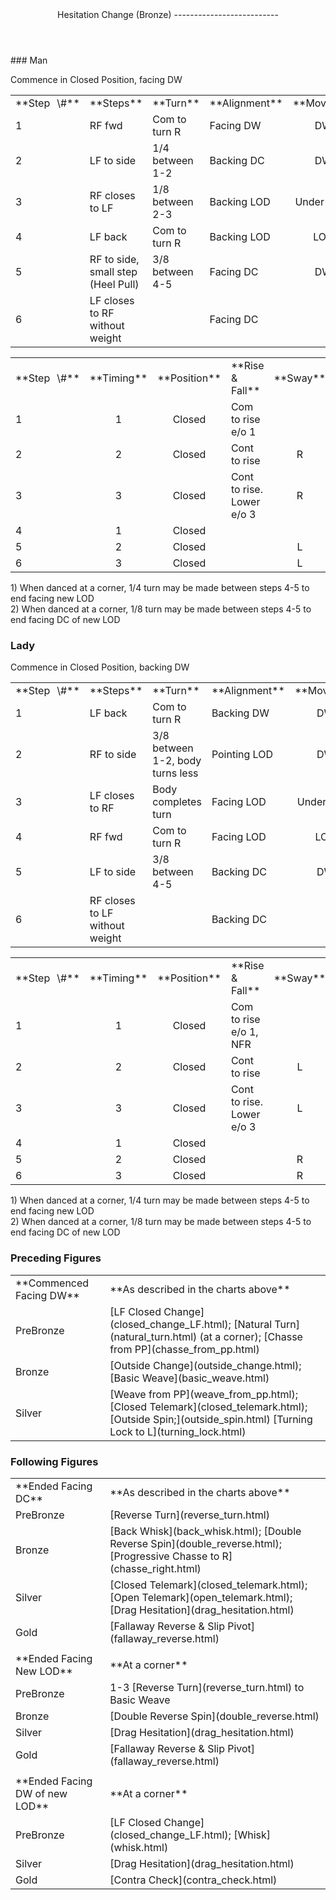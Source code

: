 <header>Hesitation Change (Bronze)
--------------------------

 </header>### Man

Commence in Closed Position, facing DW

 <table class="style1"> <tbody><tr> <td style="width:10%">**Step<span style="color:white">\_</span>\#**</td> <td style="width:38%">**Steps**</td> <td style="width:20%">**Turn**</td> <td style="width:16%">**Alignment**</td> <td style="width:16%;text-align:center">**Moving**</td> </tr> <tr> <td>1</td> <td>RF fwd</td> <td>Com to turn R</td> <td>Facing DW</td> <td style="text-align:center">DW</td> </tr> <tr> <td>2</td> <td>LF to side</td> <td>1/4 between 1-2</td> <td>Backing DC</td> <td style="text-align:center">DW</td> </tr> <tr> <td>3</td> <td>RF closes to LF</td> <td>1/8 between 2-3</td> <td>Backing LOD</td> <td style="text-align:center">Under Body</td> </tr> <tr> <td>4</td> <td>LF back</td> <td>Com to turn R</td> <td>Backing LOD</td> <td style="text-align:center">LOD</td> </tr> <tr> <td>5</td> <td>RF to side, small step (Heel Pull)</td> <td>3/8 between 4-5</td> <td>Facing DC</td> <td style="text-align:center">DW</td> </tr> <tr> <td>6</td> <td>LF closes to RF without weight</td> <td> </td> <td>Facing DC</td> <td style="text-align:center"> </td> </tr> </tbody></table>

 <table class="style1"> <tbody><tr> <td style="width:10%">**Step<span style="color:white">\_</span>\#**</td> <td style="width:10%;text-align:center">**Timing**</td> <td style="width:20%;text-align:center">**Position**</td> <td style="width:40%">**Rise &amp; Fall**</td> <td style="width:10%;text-align:center">**Sway**</td> <td style="width:10%;text-align:right">**Footwork**</td> </tr> <tr> <td>1</td> <td style="text-align:center">1</td> <td style="text-align:center">Closed</td> <td>Com to rise e/o 1</td> <td style="text-align:center"></td> <td style="text-align:right">HT</td> </tr> <tr> <td>2 </td> <td style="text-align:center">2</td> <td style="text-align:center">Closed</td> <td>Cont to rise</td> <td style="text-align:center">R</td> <td style="text-align:right">T</td> </tr> <tr> <td>3</td> <td style="text-align:center">3</td> <td style="text-align:center">Closed</td> <td>Cont to rise. Lower e/o 3</td> <td style="text-align:center">R</td> <td style="text-align:right">TH</td> </tr> <tr> <td>4</td> <td style="text-align:center">1</td> <td style="text-align:center">Closed</td> <td> </td> <td style="text-align:center"></td> <td style="text-align:right">TH</td> </tr> <tr> <td>5</td> <td style="text-align:center">2</td> <td style="text-align:center">Closed</td> <td> </td> <td style="text-align:center">L</td> <td style="text-align:right">H, i/e of foot</td> </tr> <tr> <td>6</td> <td style="text-align:center">3</td> <td style="text-align:center">Closed</td> <td> </td> <td style="text-align:center">L</td> <td style="text-align:right">i/e of T</td> </tr> </tbody></table>

1\) When danced at a corner, 1/4 turn may be made between steps 4-5 to end facing new LOD  
 2) When danced at a corner, 1/8 turn may be made between steps 4-5 to end facing DC of new LOD

### Lady

Commence in Closed Position, backing DW

 <table class="style1"> <tbody><tr> <td style="width:10%">**Step<span style="color:white">\_</span>\#**</td> <td style="width:38%">**Steps**</td> <td style="width:20%">**Turn**</td> <td style="width:16%">**Alignment**</td> <td style="width:16%;text-align:center">**Moving**</td> </tr> <tr> <td>1</td> <td>LF back</td> <td>Com to turn R</td> <td>Backing DW</td> <td style="text-align:center">DW</td> </tr> <tr> <td>2</td> <td>RF to side</td> <td>3/8 between 1-2, body turns less</td> <td>Pointing LOD</td> <td style="text-align:center">DW</td> </tr> <tr> <td>3</td> <td>LF closes to RF</td> <td>Body completes turn</td> <td>Facing LOD</td> <td style="text-align:center">Under Body</td> </tr> <tr> <td>4</td> <td>RF fwd</td> <td>Com to turn R</td> <td>Facing LOD</td> <td style="text-align:center">LOD</td> </tr> <tr> <td>5</td> <td>LF to side</td> <td>3/8 between 4-5</td> <td>Backing DC</td> <td style="text-align:center">DW</td> </tr> <tr> <td>6</td> <td>RF closes to LF without weight</td> <td> </td> <td>Backing DC</td> <td style="text-align:center"> </td> </tr> </tbody></table>

 <table class="style1"> <tbody><tr> <td style="width:10%">**Step<span style="color:white">\_</span>\#**</td> <td style="width:10%;text-align:center">**Timing**</td> <td style="width:20%;text-align:center">**Position**</td> <td style="width:40%">**Rise &amp; Fall**</td> <td style="width:10%;text-align:center">**Sway**</td> <td style="width:10%;text-align:right">**Footwork**</td> </tr> <tr> <td>1</td> <td style="text-align:center">1</td> <td style="text-align:center">Closed</td> <td>Com to rise e/o 1, NFR</td> <td style="text-align:center"></td> <td style="text-align:right">TH</td> </tr> <tr> <td>2 </td> <td style="text-align:center">2</td> <td style="text-align:center">Closed</td> <td>Cont to rise</td> <td style="text-align:center">L</td> <td style="text-align:right">T</td> </tr> <tr> <td>3</td> <td style="text-align:center">3</td> <td style="text-align:center">Closed</td> <td>Cont to rise. Lower e/o 3</td> <td style="text-align:center">L</td> <td style="text-align:right">TH</td> </tr> <tr> <td>4</td> <td style="text-align:center">1</td> <td style="text-align:center">Closed</td> <td> </td> <td style="text-align:center"></td> <td style="text-align:right">HT</td> </tr> <tr> <td>5</td> <td style="text-align:center">2</td> <td style="text-align:center">Closed</td> <td> </td> <td style="text-align:center">R</td> <td style="text-align:right">TH</td> </tr> <tr> <td>6</td> <td style="text-align:center">3</td> <td style="text-align:center">Closed</td> <td> </td> <td style="text-align:center">R</td> <td style="text-align:right">i/e of T</td> </tr> </tbody></table>

1\) When danced at a corner, 1/4 turn may be made between steps 4-5 to end facing new LOD  
 2) When danced at a corner, 1/8 turn may be made between steps 4-5 to end facing DC of new LOD

### Preceding Figures

 <table> <tbody><tr> <td style="width:30%">**Commenced Facing DW**</td> <td>**As described in the charts above**</td> </tr> <tr> <td style="width:30%">PreBronze</td> <td> [LF Closed Change](closed_change_LF.html); [Natural Turn](natural_turn.html) (at a corner); [Chasse from PP](chasse_from_pp.html) </td> </tr> <tr> <td style="width:30%">Bronze</td> <td> [Outside Change](outside_change.html); [Basic Weave](basic_weave.html) </td> </tr> <tr> <td style="width:30%">Silver</td> <td> [Weave from PP](weave_from_pp.html); [Closed Telemark](closed_telemark.html); [Outside Spin;](outside_spin.html) [Turning Lock to L](turning_lock.html) </td> </tr> </tbody></table>

### Following Figures

 <table> <tbody><tr> <td>**Ended Facing DC**</td> <td>**As described in the charts above**</td> </tr> <tr> <td>PreBronze</td> <td> [Reverse Turn](reverse_turn.html) </td> </tr> <tr> <td>Bronze</td> <td> [Back Whisk](back_whisk.html); [Double Reverse Spin](double_reverse.html); [Progressive Chasse to R](chasse_right.html) </td> </tr> <tr> <td>Silver</td> <td> [Closed Telemark](closed_telemark.html); [Open Telemark](open_telemark.html); [Drag Hesitation](drag_hesitation.html) </td> </tr> <tr> <td>Gold</td> <td> [Fallaway Reverse &amp; Slip Pivot](fallaway_reverse.html) </td> </tr> <tr> <td> </td> <td> </td> </tr> <tr> <td>**Ended Facing New LOD**</td> <td>**At a corner**</td> </tr> <tr> <td>PreBronze</td> <td> 1-3 [Reverse Turn](reverse_turn.html) to Basic Weave </td> </tr> <tr> <td>Bronze</td> <td> [Double Reverse Spin](double_reverse.html) </td> </tr> <tr> <td>Silver</td> <td> [Drag Hesitation](drag_hesitation.html) </td> </tr> <tr> <td>Gold</td> <td> [Fallaway Reverse &amp; Slip Pivot](fallaway_reverse.html) </td> </tr> <tr> <td> </td> <td> </td> </tr> <tr> <td>**Ended Facing DW of new LOD**</td> <td>**At a corner**</td> </tr> <tr> <td style="width:30%">PreBronze</td> <td> [LF Closed Change](closed_change_LF.html); [Whisk](whisk.html) </td> </tr> <tr> <td>Silver</td> <td> [Drag Hesitation](drag_hesitation.html) </td> </tr> <tr> <td>Gold</td> <td> [Contra Check](contra_check.html) </td> </tr> </tbody></table>